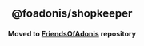 <div align="center">
<br/>

## @foadonis/shopkeeper

#### Moved to [FriendsOfAdonis](https://github.com/FriendsOfAdonis/FriendsOfAdonis) repository

<br/>
</div>
